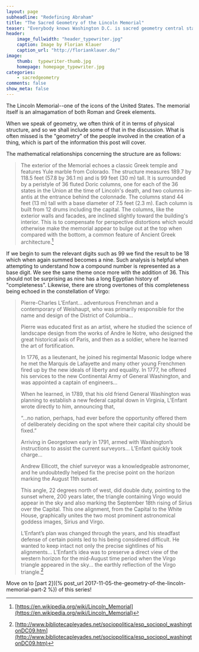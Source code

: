 ```yaml
---
layout: page
subheadline: "Redefining Abraham"
title: "The Sacred Geometry of the Lincoln Memorial"
teaser: "Everybody knows Washington D.C. is sacred geometry central station. What they don't know though..."
header:
    image_fullwidth: "header_typewriter.jpg"
    caption: Image by Florian Klauer
    caption_url: "http://florianklauer.de/"
image:
    thumb:  typewriter-thumb.jpg
    homepage: homepage_typewriter.jpg
categories:
    - sacredgeometry
comments: false
show_meta: false
---
```


The Lincoln Memorial--one of the icons of the United States. The memorial itself is an almagamation of both Roman and Greek elements.  

When we speak of geometry, we often think of it in terms of physical structure, and so we shall include some of that in the discussion. What is often missed is the "geometry" of the people involved in the creation of a thing, which is part of the information this post will cover.

The mathematical relationships concerning the structure are as follows:

>The exterior of the Memorial echoes a classic Greek temple and features Yule marble from Colorado. The structure measures 189.7 by 118.5 feet (57.8 by 36.1 m) and is 99 feet (30 m) tall. It is surrounded by a peristyle of 36 fluted Doric columns, one for each of the 36 states in the Union at the time of Lincoln's death, and two columns in-antis at the entrance behind the colonnade. The columns stand 44 feet (13 m) tall with a base diameter of 7.5 feet (2.3 m). Each column is built from 12 drums including the capital. The columns, like the exterior walls and facades, are inclined slightly toward the building's interior. This is to compensate for perspective distortions which would otherwise make the memorial appear to bulge out at the top when compared with the bottom, a common feature of Ancient Greek architecture.[^1]

If we begin to sum the relevant digits such as 99 we find the result to be 18 which when again summed becomes a nine. Such analysis is helpful when attempting to understand how a compound number is represented as a base digit. We see the same theme once more with the addition of 36. This should not be surprising as nine has a long Egyptian history of "completeness". Likewise, there are strong overtones of this completeness being echoed in the constellation of Virgo:

> Pierre-Charles L’Enfant... adventurous Frenchman and a contemporary of Weishaupt, who was primarily responsible for the name and design of the District of Columbia...
>
>Pierre was educated first as an artist, where he studied the science of landscape design from the works of Andre le Notre, who designed the great historical axis of Paris, and then as a soldier, where he learned the art of fortification.
>
 >In 1776, as a lieutenant, he joined his regimental Masonic lodge where he met the Marquis de Lafayette and many other young Frenchmen fired up by the new ideals of liberty and equality. In 1777, he offered his services to the new Continental Army of General Washington, and was appointed a captain of engineers...
>
 >When he learned, in 1789, that his old friend General Washington was planning to establish a new federal capital down in Virginia, L’Enfant wrote directly to him, announcing that,
>
>“…no nation, perhaps, had ever before the opportunity offered them of deliberately deciding on the spot where their capital city should be fixed.”
>
>Arriving in Georgetown early in 1791, armed with Washington’s instructions to assist the current surveyors... L’Enfant quickly took charge...
>
 >Andrew Ellicott, the chief surveyor was a knowledgeable astronomer, and he undoubtedly helped fix the precise point on the horizon marking the August 11th sunset.
>
>This angle, 22 degrees north of west, did double duty, pointing to the sunset where, 200 years later, the triangle containing Virgo would appear in the sky and also marking the September 18th rising of Sirius over the Capital. This one alignment, from the Capital to the White House, graphically unites the two most prominent astronomical goddess images, Sirius and Virgo.
>
>L’Enfant’s plan was changed through the years, and his steadfast defense of certain points led to his being considered difficult. He wanted to keep intact not only the precise sightlines of his alignments... L’Enfant’s idea was to preserve a direct view of the western horizon for the mid-August time period when the Virgo triangle appeared in the sky... the earthly reflection of the Virgo triangle.[^2]

Move on to [part 2]({% post_url 2017-11-05-the-geometry-of-the-lincoln-memorial-part-2 %}) of this series!

[^1]: [https://en.wikipedia.org/wiki/Lincoln_Memorial](https://en.wikipedia.org/wiki/Lincoln_Memorial)
[^2]: [http://www.bibliotecapleyades.net/sociopolitica/esp_sociopol_washingtonDC09.htm](http://www.bibliotecapleyades.net/sociopolitica/esp_sociopol_washingtonDC09.htm)
